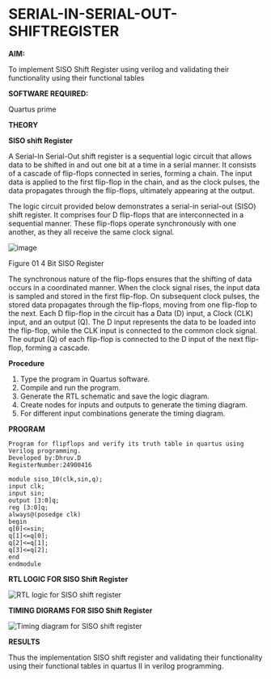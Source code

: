 # SERIAL-IN-SERIAL-OUT-SHIFTREGISTER

**AIM:**

To implement  SISO Shift Register using verilog and validating their functionality using their functional tables

**SOFTWARE REQUIRED:**

Quartus prime

**THEORY**

**SISO shift Register**

A Serial-In Serial-Out shift register is a sequential logic circuit that allows data to be shifted in and out one bit at a time in a serial manner. It consists of a cascade of flip-flops connected in series, forming a chain. The input data is applied to the first flip-flop in the chain, and as the clock pulses, the data propagates through the flip-flops, ultimately appearing at the output.

The logic circuit provided below demonstrates a serial-in serial-out (SISO) shift register. It comprises four D flip-flops that are interconnected in a sequential manner. These flip-flops operate synchronously with one another, as they all receive the same clock signal.

![image](https://github.com/naavaneetha/SERIAL-IN-SERIAL-OUT-SHIFTREGISTER/assets/154305477/e81c4072-37f9-46c6-8145-566764b74c3a)

Figure 01 4 Bit SISO Register

The synchronous nature of the flip-flops ensures that the shifting of data occurs in a coordinated manner. When the clock signal rises, the input data is sampled and stored in the first flip-flop. On subsequent clock pulses, the stored data propagates through the flip-flops, moving from one flip-flop to the next.
Each D flip-flop in the circuit has a Data (D) input, a Clock (CLK) input, and an output (Q). The D input represents the data to be loaded into the flip-flop, while the CLK input is connected to the common clock signal. The output (Q) of each flip-flop is connected to the D input of the next flip-flop, forming a cascade.

**Procedure**

1. Type the program in Quartus software.
2. Compile and run the program.
3. Generate the RTL schematic and save the logic diagram.
4. Create nodes for inputs and outputs to generate the timing diagram.
5. For different input combinations generate the timing diagram.

**PROGRAM**
```
Program for flipflops and verify its truth table in quartus using Verilog programming.
Developed by:Dhruv.D
RegisterNumber:24900416
```
```
module siso_10(clk,sin,q);
input clk;
input sin;
output [3:0]q;
reg [3:0]q;
always@(posedge clk)
begin
q[0]<=sin;
q[1]<=q[0];
q[2]<=q[1];
q[3]<=q[2];
end
endmodule
```

**RTL LOGIC FOR SISO Shift Register**

![RTL logic for SISO shift register](https://github.com/user-attachments/assets/62947d43-6fb2-4592-9519-7c136da0d906)

**TIMING DIGRAMS FOR SISO Shift Register**

![Timing diagram for SISO shift register](https://github.com/user-attachments/assets/fb612ef9-9d3f-453d-a2ee-eba752561c2e)

**RESULTS**

Thus the implementation SISO shift register and validating their functionality using their functional tables in quartus II in verilog programming.
